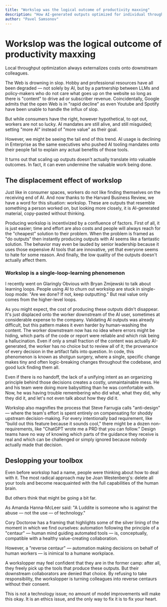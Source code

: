 ```yaml
---
title: "Workslop was the logical outcome of productivity maxxing"
description: "How AI-generated outputs optimized for individual throughput externalize costs onto downstream colleagues, creating validation burdens and eroding workplace collaboration."
author: "Pavel Samsonov"
---
```


# Workslop was the logical outcome of productivity maxxing

Local throughput optimization always externalizes costs onto downstream colleagues.

The Web is drowning in slop. Hobby and professional resources have all been degraded — not solely by AI, but by a partnership between LLMs and policy-makers who do not care what goes up on the website so long as there is "content" to drive ad or subscriber revenue. Coincidentally, Google admits that the open Web is in "rapid decline" as even Youtube and Spotify have been unable to handle the influx of slop.

But while consumers have the right, however hypothetical, to opt out, workers are not so lucky. AI mandates are still alive, and still misguided; setting "more AI" instead of "more value" as their goal.

However, we might be seeing the tail end of this trend. AI usage is declining in Enterprise as the same executives who pushed AI tooling mandates onto their people fail to explain any actual benefits of those tools.

It turns out that scaling up outputs doesn't actually translate into valuable outcomes. In fact, it can even undermine the valuable work being done.

## The displacement effect of workslop

Just like in consumer spaces, workers do not like finding themselves on the receiving end of AI. And now thanks to the Harvard Business Review, we have a word for this situation: workslop. These are outputs that resemble something a person worked on, but looking more closely, it is AI-generated material, copy-pasted without thinking.

Producing workslop is incentivized by a confluence of factors. First of all, it is just easier; time and effort are also costs and people will always reach for the "cheapest" solution to their problem. When the problem is framed as "do outputs" then instantly producing outputs with AI seems like a fantastic solution. The behavior may even be lauded by senior leadership because it uses those expensive AI tools that are innovative, yet that everyone seems to hate for some reason. And finally, the low quality of the outputs doesn't actually affect them.

### Workslop is a single-loop-learning phenomenon

I recently went on Glaringly Obvious with Bryan Zmijewski to talk about learning loops. People using AI to churn out workslop are stuck in single-loop mode: "Are we done? If not, keep outputting." But real value only comes from the higher-level loops.

As you might expect, the cost of producing these outputs didn't disappear. It's just displaced onto the worker downstream of the AI user, sometimes at considerable expense to the company. Validating AI outputs was already difficult, but this pattern makes it even harder by human-washing the content. The worker downstream now has no idea where errors might be hiding, which parts of the code or report were reliable and which risk being a hallucination. Even if only a small fraction of the content was actually AI-generated, the worker has no choice but to review all of it; the provenance of every decision in the artifact falls into question. In code, this phenomenon is known as shotgun surgery, where a single, specific change makes tiny and often logic-breaking changes throughout the codebase, and good luck finding them all.

Even if there is no handoff, the lack of a unifying intent as an organizing principle behind those decisions creates a costly, unmaintainable mess. He and his team were doing more babysitting than he was comfortable with. Now, he was having trouble remembering who did what, what they did, why they did it, and let's not even talk about how they did it.

Workslop also magnifies the process that Steve Farrugia calls "anti-design" — where the team's effort is spent entirely on compensating for shoddy upstream decision-making. For every intentionally bad requirement, like "build out this feature because it sounds cool," there might be a dozen non-requirements, like "ChatGPT wrote me a PRD that you can follow." Design teams have no way of knowing which parts of the guidance they receive is real and which can be challenged or simply ignored because nobody actually made that decision.

## Deslopping your toolbox

Even before workslop had a name, people were thinking about how to deal with it. The most radical approach may be Joan Westenberg's: delete all your tools and become reacquainted with the full capabilities of the human brain.

But others think that might be going a bit far.

As Amanda Hanna-McLeer said: "A Luddite is someone who is against the abuse — not the use — of technology."

Cory Doctorow has a framing that highlights some of the silver lining of the moment in which we find ourselves: automation following the principle of a "centaur" — human mind guiding automated tools — is, conceptually, compatible with a healthy value-creating collaboration.

However, a "reverse centaur" — automation making decisions on behalf of human workers — is inimical to a humane workplace.

A workslopper may feel confident that they are in the former camp: after all, they freely pick up the tools that produce these outputs. But their downstream collaborators are denied that choice. By refusing to take responsibility, the workslopper is turning colleagues into reverse centaurs without their consent.

This is not a technology issue; no amount of model improvements will make this okay. It is an ethics issue, and the only way to fix it is to fix your heart.
